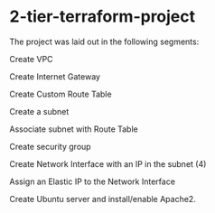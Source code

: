 # 2-tier-terraform-project

The project was laid out in the following segments:

Create VPC

Create Internet Gateway

Create Custom Route Table

Create a subnet

Associate subnet with Route Table

Create security group

Create Network Interface with an IP in the subnet (4)

Assign an Elastic IP to the Network Interface

Create Ubuntu server and install/enable Apache2.
